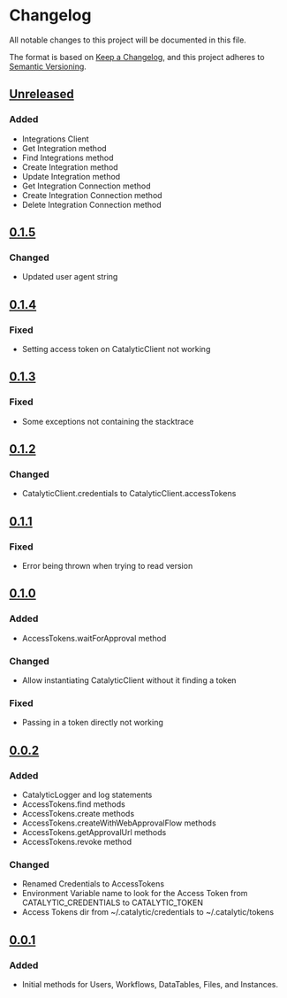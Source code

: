 # Changelog
All notable changes to this project will be documented in this file.

The format is based on [Keep a Changelog](https://keepachangelog.com/en/1.0.0/),
and this project adheres to [Semantic Versioning](https://semver.org/spec/v2.0.0.html).

## [Unreleased]
### Added
- Integrations Client
- Get Integration method
- Find Integrations method
- Create Integration method
- Update Integration method
- Get Integration Connection method
- Create Integration Connection method
- Delete Integration Connection method

## [0.1.5]
### Changed
- Updated user agent string

## [0.1.4]
### Fixed
- Setting access token on CatalyticClient not working

## [0.1.3]
### Fixed
- Some exceptions not containing the stacktrace

## [0.1.2]
### Changed
- CatalyticClient.credentials to CatalyticClient.accessTokens

## [0.1.1]
### Fixed
- Error being thrown when trying to read version

## [0.1.0]
### Added
- AccessTokens.waitForApproval method

### Changed
- Allow instantiating CatalyticClient without it finding a token

### Fixed
- Passing in a token directly not working

## [0.0.2]
### Added
- CatalyticLogger and log statements
- AccessTokens.find methods
- AccessTokens.create methods
- AccessTokens.createWithWebApprovalFlow methods
- AccessTokens.getApprovalUrl methods
- AccessTokens.revoke method

### Changed
- Renamed Credentials to AccessTokens
- Environment Variable name to look for the Access Token from CATALYTIC_CREDENTIALS to CATALYTIC_TOKEN
- Access Tokens dir from ~/.catalytic/credentials to ~/.catalytic/tokens

## [0.0.1]
### Added
- Initial methods for Users, Workflows, DataTables, Files, and Instances.

[Unreleased]: https://github.com/catalyticlabs/catalytic-sdk-java/compare/0.1.5...HEAD
[0.1.5]: https://github.com/catalyticlabs/catalytic-sdk-java/compare/0.1.4...0.1.5
[0.1.4]: https://github.com/catalyticlabs/catalytic-sdk-java/compare/0.1.3...0.1.4
[0.1.3]: https://github.com/catalyticlabs/catalytic-sdk-java/compare/0.1.2...0.1.3
[0.1.2]: https://github.com/catalyticlabs/catalytic-sdk-java/compare/0.1.1...0.1.2
[0.1.1]: https://github.com/catalyticlabs/catalytic-sdk-java/compare/0.1.0...0.1.1
[0.1.0]: https://github.com/catalyticlabs/catalytic-sdk-java/compare/0.0.2...0.1.0
[0.0.2]: https://github.com/catalyticlabs/catalytic-sdk-java/compare/0.0.1...0.0.2
[0.0.1]: https://github.com/catalyticlabs/catalytic-sdk-java/releases/tag/0.0.1